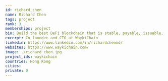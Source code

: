```yaml
---
id: richard_chen
name: Richard Chen
tags: project
rank: 3
memberships: project
bio: Build the best DeFi blockchain that is stable, payable, issuable, tradable, borrowable and savable!
excerpt: Co-founder and CTO at WaykiChain
linkedin: https://www.linkedin.com/in/richardchenxd/
websites: https://www.waykichain.com/
image: ./richard_chen.jpg
project_ids: waykichain
countries: Hong Kong 
cities:
private: 0
---
```

